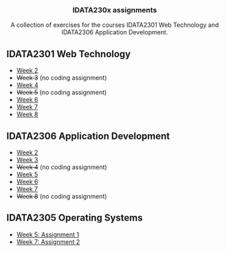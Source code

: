 <br />
<h3 align="center">IDATA230x assignments</h3>

<p align="center">A collection of exercises for the courses IDATA2301 Web Technology and IDATA2306 Application Development.</p>

## IDATA2301 Web Technology

- [Week 2](week2/idata2301/)
- ~~Week 3~~ (no coding assignment)
- [Week 4](week4/idata2301/)
- ~~Week 5~~ (no coding assignment)
- [Week 6](week6/idata2301/)
- [Week 7](week7/idata2301/)
- [Week 8](week8/idata2301/)

## IDATA2306 Application Development

- [Week 2](week2/idata2306/)
- [Week 3](week3/idata2306/)
- ~~Week 4~~ (no coding assignment)
- [Week 5](week5/idata2306/)
- [Week 6](week6/idata2306/)
- [Week 7](week7/idata2306/)
- ~~Week 8~~ (no coding assignment)

## IDATA2305 Operating Systems

- [Week 5: Assignment 1](week5/idata2305/)
- [Week 7: Assignment 2](week7/idata2305/)
